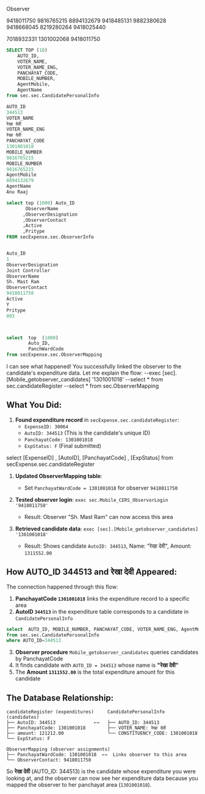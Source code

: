 Observer 

9418011750 9816765215 8894132679
9418485131
9882380628
9418668045
8219280264
9418025440




7018932331 1301002068 9418011750

```sql
SELECT TOP (10)
	AUTO_ID,
	VOTER_NAME,
	VOTER_NAME_ENG,
	PANCHAYAT_CODE,
	MOBILE_NUMBER,
	AgentMobile,
	AgentName
from sec.sec.CandidatePersonalInfo

AUTO_ID
344513
VOTER_NAME
रेखा देवी
VOTER_NAME_ENG
रेखा देवी
PANCHAYAT_CODE
1301001018
MOBILE_NUMBER
9816765215
MOBILE_NUMBER
9816765215
AgentMobile
8894132679
AgentName
Anu Raaj

select top (1000) Auto_ID
       ObserverName
      ,ObserverDesignation
      ,ObserverContact
      ,Active
      ,Pritype
FROM secExpense.sec.ObserverInfo


Auto_ID
1
ObserverDesignation
Joint Controller
ObserverName
Sh. Mast Ram
ObserverContact
9418011750
Active
Y
Pritype
003



select  top  (1000) 
		Auto_ID,
	    PanchWardCode
from secExpense.sec.ObserverMapping
```


I can see what happened! You successfully linked the observer to the candidate's expenditure data. Let me explain the flow:
--exec [sec].[Mobile_getobserver_candidates] '1301001018'
--select * from sec.candidateRegister
--select * from sec.ObserverMapping
## **What You Did:**

1. **Found expenditure record** in `secExpense.sec.candidateRegister`:
   - `ExpenseID: 30064`
   - `AutoID: 344513` (This is the candidate's unique ID)
   - `PanchayatCode: 1301001018`
   - `ExpStatus: F` (Final submitted)

select [ExpenseID] , [AutoID], [PanchayatCode] , [ExpStatus]
from secExpense.sec.candidateRegister


1. **Updated ObserverMapping table**:
   - Set `PanchayatWardCode = 1301001018` for observer `9418011750`

3. **Tested observer login**: `exec sec.Mobile_CERS_ObservorLogin '9418011750'`
   - Result: Observer "Sh. Mast Ram" can now access this area

4. **Retrieved candidate data**: `exec [sec].[Mobile_getobserver_candidates] '1301001018'`
   - Result: Shows candidate `AutoID: 344513`, Name: "रेखा देवी", Amount: `1311552.00`

## **How AUTO_ID 344513 and रेखा देवी Appeared:**

The connection happened through this flow:

1. **PanchayatCode `1301001018`** links the expenditure record to a specific area
2. **AutoID `344513`** in the expenditure table corresponds to a candidate in `CandidatePersonalInfo`

```sql
select  AUTO_ID, MOBILE_NUMBER, PANCHAYAT_CODE, VOTER_NAME_ENG, AgentMobile
from sec.sec.CandidatePersonalInfo
where AUTO_ID=344513

```


3. **Observer procedure** `Mobile_getobserver_candidates` queries candidates by PanchayatCode
4. It finds candidate with `AUTO_ID = 344513` whose name is **"रेखा देवी"**
5. The **Amount `1311552.00`** is the total expenditure amount for this candidate

## **The Database Relationship:**

```
candidateRegister (expenditures)     CandidatePersonalInfo (candidates)
├── AutoID: 344513              ←→   ├── AUTO_ID: 344513  
├── PanchayatCode: 1301001018        ├── VOTER_NAME: रेखा देवी
├── amount: 121212.00                └── CONSTITUENCY_CODE: 1301001018
└── ExpStatus: F                     

ObserverMapping (observer assignments)
├── PanchayatWardCode: 1301001018  ←→  Links observer to this area
└── ObserverContact: 9418011750
```

So **रेखा देवी** (AUTO_ID: 344513) is the candidate whose expenditure you were looking at, and the observer can now see her expenditure data because you mapped the observer to her panchayat area (`1301001018`).